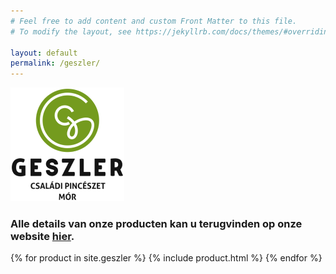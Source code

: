 ```yaml
---
# Feel free to add content and custom Front Matter to this file.
# To modify the layout, see https://jekyllrb.com/docs/themes/#overriding-theme-defaults

layout: default
permalink: /geszler/
---
```

![Geszler](/images/features/Geszler.png)
### Alle details van onze producten kan u terugvinden op onze website [hier](https://www.wijnen-bax.be).

{% for product in site.geszler %}
  {% include product.html %}
{% endfor %}
